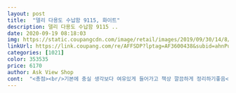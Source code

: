 ```yaml
---
layout: post 
title:  "델리 다용도 수납함 9115, 화이트" 
description: 델리 다용도 수납함 9115 ..
date: 2020-09-19 08:18:03 
img: https://static.coupangcdn.com/image/retail/images/2019/09/30/14/8/64439505-2b99-44bf-afce-0b1d5cc60eea.jpg 
linkUrl: https://link.coupang.com/re/AFFSDP?lptag=AF3600438&subid=ahnPublicAsk&pageKey=309493904&itemId=975535721&vendorItemId=5389341448&traceid=V0-113-76ef080cece5b219 
categories: [1021] 
color: 353535 
price: 6170 
author: Ask View Shop 
cont:  "<총점><br/>기본에 충실 생각보다 여유있게 들어가고 책상 깔끔하게 정리하기좋음<br/>내구도  그리 튼튼하진않지만 던지지 않는이상은 깨질일은 없을듯함<br/>디자인  실용성에 의의를 둔 깔끔한 디자인<br/>마감처리  깔끔한 마감처리로 손 베일일 없을듯.<br/> 라운드형<br/>마음에 들어요 칸 모양이 다양해서 작은것들 올려 놓기도 좋아요<br/>몇개 더 사서 사무실 직원들 나눠줄까싶음<br/>뭔가 상품에 상처가 있어서 별 3개만 합니다! 눈에 띄게 거슬리진 않은데 자세히 보면 기스 자국들이 꽤 있어요! 그래도 실용적이라 좋긴함요<br/>색상  조금 잿빛도는 화이트<br/>용량  생각보다 많이 들어가나 평소 볼펜이 한손에 다 안쥐어질정도로 많은 분들은 공간 모자랄수있음.<br/> 볼펜 종류별로 분류하고싶은 분들에겐 비추천(바닥부분에 턱이 있으나 낮아서 구분정리는 안됨)<br/>집어던지지 않는 이상 부서지지 않을 정도의 내구성있음<br/>" 
---
```

